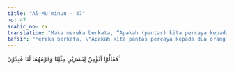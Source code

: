 ```yaml
---
title: "Al-Mu'minun - 47"
no: 47
arabic_no: ٤٧
translation: "Maka mereka berkata, “Apakah (pantas) kita percaya kepada dua orang manusia seperti kita, padahal kaum mereka (Bani Israil) adalah orang-orang yang menghambakan diri kepada kita?”"
tafsir: "Mereka berkata, \"Apakah kita pantas percaya kepada dua orang manusia seperti kita juga? Apakah patut kita tunduk pada keduanya, padahal mereka itu adalah golongan hamba-hamba dan pembantu-pembantu yang tunduk kepada kita sebagai majikan dan tuannya?\" Mereka menyamakan misi menyampaikan tugas risalah dari Allah yang berdasarkan keikhlasan, kepercayaan dan kejujuran, seperti jabatan keduniaan yang bersumber kepada kepangkatan dan kekayaan. Pandangan mereka itu juga dipegang oleh orang kafir Quraisy, sebagaimana dijelaskan dalam ayat ini:\n\nDan mereka (juga) berkata, \"Mengapa Al-Qur'an ini tidak diturunkan kepada orang besar (kaya dan berpengaruh) dari salah satu dua negeri ini (Mekah dan Taif)?\" (az-Zukhruf/43: 31)\n\nMereka mengingkari wahyu dan kenabian Muhammad saw, karena menurut jalan pikiran mereka, orang yang diangkat menjadi rasul itu hendaklah orang yang kaya dan berpengaruh. Mereka tidak mengetahui bahwa pilihan Allah untuk kerasulan itu tidak didasarkan kepada kekayaan atau kepangkatan, akan tetapi semata-mata kepada karunia Allah, yang sudah ada ketetapannya di alam azali, dan hubungannya dengan keluhuran budi pekerti, kesucian dan kejujuran serta kesayangan kepada umatnya. \n\nPara nabi karena kesucian batin mereka tidak terpengaruh oleh alam kebendaan. Mereka menerima wahyu dengan perantaraan malaikat, dan melayani segala kepentingan umatnya. Mereka tetap berhubungan dengan Tuhan mereka. Apabila orang-orang kafir merasa aneh dan mempertanyakan mengapa Allah mengutus utusan-Nya dari kalangan manusia sendiri, maka lebih aneh dan ajaib lagi, jika dipertanyakan mengapa mereka menjadikan kayu dan batu, yang dibuat dan diukir oleh tangan mereka sendiri sebagai Tuhan. Sungguh tepat apa yang difirmankan dalam ayat:\n\nSebenarnya bukan mata itu yang buta, tetapi yang buta ialah hati yang di dalam dada. (al-hajj/22: 46)"
---
```

فَقَالُوْٓا اَنُؤْمِنُ لِبَشَرَيْنِ مِثْلِنَا وَقَوْمُهُمَا لَنَا عٰبِدُوْنَ ۚ